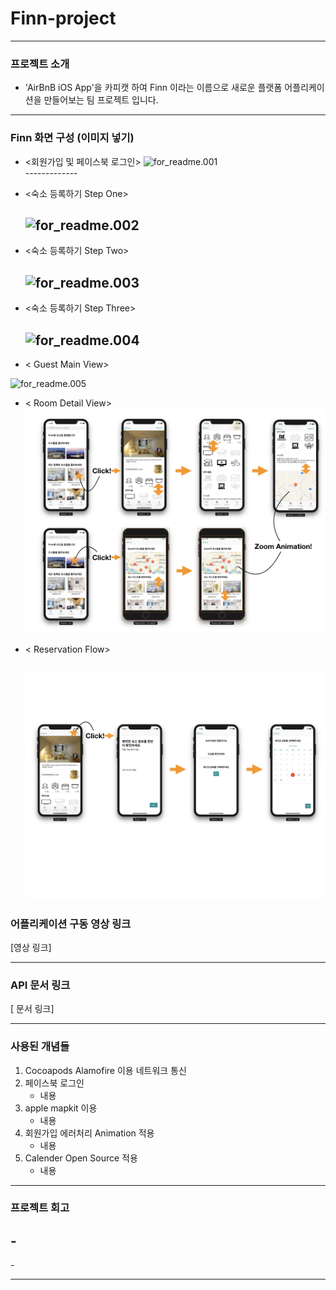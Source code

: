 Finn-project
============

---

### 프로젝트 소개

-	'AirBnB iOS App'을 카피캣 하여 Finn 이라는 이름으로 새로운 플랫폼 어플리케이션을 만들어보는 팀 프로젝트 입니다.<br>

---

### Finn 화면 구성 (이미지 넣기)

-	<회원가입 및 페이스북 로그인> ![for_readme.001](/assets/for_readme.001.png)<br> -------------
-	<숙소 등록하기 Step One>

	![for_readme.002](/assets/for_readme.002.png)<br>
	-------------------------------------------------

-	<숙소 등록하기 Step Two>

	![for_readme.003](/assets/for_readme.003.png)<br>
	-------------------------------------------------

-	<숙소 등록하기 Step Three>

	![for_readme.004](/assets/for_readme.004.png)<br>
	-------------------------------------------------

-	< Guest Main View>

![for_readme.005](/assets/for_readme.005_yv5gg9o22.png)<br>

-	< Room Detail View> ![for_readme_006](/assets/for_readme_006.png)<br>

-	< Reservation Flow>

	![for_readme_007](/assets/for_readme_007.png)<br>
	-------------------------------------------------

### 어플리케이션 구동 영상 링크

[영상 링크]

---

### API 문서 링크

[ 문서 링크]

---

### 사용된 개념들

1.	Cocoapods Alamofire 이용 네트워크 통신 <br>
2.	페이스북 로그인
	-	내용<br>
3.	apple mapkit 이용
	-	내용<br>
4.	회원가입 에러처리 Animation 적용
	-	내용<br>
5.	Calender Open Source 적용
	-	내용

---

### 프로젝트 회고

\-
--

\-

---
